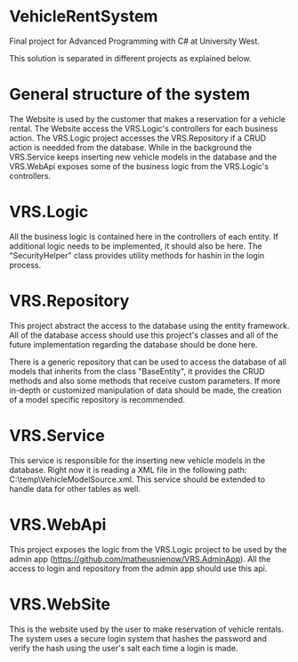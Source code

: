 # VehicleRentSystem
Final project for Advanced Programming with C# at University West.

This solution is separated in different projects as explained below.

# General structure of the system
The Website is used by the customer that makes a reservation for a vehicle rental. The Website access the VRS.Logic's controllers for each business action. The VRS.Logic project accesses the VRS.Repository if a CRUD action is needded from the database. While in the background the VRS.Service keeps inserting new vehicle models in the database and the VRS.WebApi exposes some of the business logic from the VRS.Logic's controllers.

# VRS.Logic
All the business logic is contained here in the controllers of each entity. If additional logic needs to be implemented, it should also be here. The "SecurityHelper" class provides utility methods for hashin in the login process.

# VRS.Repository
This project abstract the access to the database using the entity framework. All of the database access should use this project's classes and all of the future implementation regarding the database should be done here.

There is a generic repository that can be used to access the database of all models that inherits from the class "BaseEntity", it provides the CRUD methods and also some methods that receive custom parameters. If more in-depth or customized manipulation of data should be made, the creation of a model specific repository is recommended.

# VRS.Service
This service is responsible for the inserting new vehicle models in the database. Right now it is reading a XML file in the following path: C:\temp\VehicleModelSource.xml. This service should be extended to handle data for other tables as well.

# VRS.WebApi
This project exposes the logic from the VRS.Logic project to be used by the admin app (https://github.com/matheusnienow/VRS.AdminApp). All the access to login and repository from the admin app should use this api.

# VRS.WebSite
This is the website used by the user to make reservation of vehicle rentals. The system uses a secure login system that hashes the password and verify the hash using the user's salt each time a login is made.
